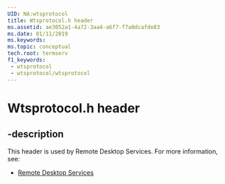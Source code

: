 ```yaml
---
UID: NA:wtsprotocol
title: Wtsprotocol.h header
ms.assetid: ae3052a1-4a72-3aa4-a6f7-f7a0dcafde83
ms.date: 01/11/2019
ms.keywords: 
ms.topic: conceptual
tech.root: termserv
f1_keywords:
 - wtsprotocol
 - wtsprotocol/wtsprotocol
---
```


# Wtsprotocol.h header


## -description

This header is used by Remote Desktop Services. For more information, see:

- [Remote Desktop Services](../_termserv/index.md)

